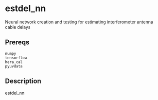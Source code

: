# estdel_nn

Neural network creation and testing for estimating interferometer antenna cable delays
## Prereqs
```
numpy
tensorflow
hera_cal
pyuvdata
```
## Description

estdel_nn